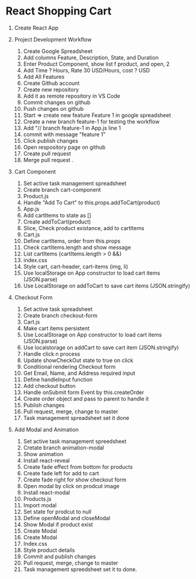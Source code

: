 # React Shopping Cart 

1. Create React App

2. Project Development Workflow
    1. Create Google Spreadsheet
    2. Add columns Feature, Description, State, and Duration
    3. Enter Product Component, show list f product, and open, 2
    4. Add Time ? Hours, Rate 30 USD/Hours, cost ? USD
    5. Add All Features
    6. Create Github account
    7. Create new repository
    8. Add it as remote repository in VS Code
    9. Commit changes on github
    10. Push changes on github
    11. Start => create new feature Feature 1 in google spreadsheet
    12. Create a new branch feature-1 for testing the workflow
    13. Add "// branch feature-1 in App.js line 1
    14. commit with message "feature 1"
    15. Click publish changes
    16. Open respository page on github
    17.  Create pull request 
    18. Merge pull request .

3. Cart Component
    1. Set active task management spreadsheet
    2. Create branch cart-component
    3. Product.js
    4. Handle "Add To Cart" to this.props.addToCart(product)
    5. App.js
    6. Add cartItems to state as []
    7. Create addToCart(product)
    8. Slice, Check product existance, add to cartItems
    9. Cart.js
    10. Define cartItems, order from this.props
    11. Check cartItems.length and show message
    12. List cartItems {cartItems.length > 0 &&}
    13. index.css
    14. Style cart, cart-header, cart-items (img, li)
    15. Use localStorage on App constructor to load cart items (JSON.parse)
    16. Use LocalStorage on addToCart to save cart items (JSON.stringify)

4.  Checkout Form
    1. Set active task spreadsheet
    2. Create branch checkout-form 
    3. Cart.js  
    4. Make cart items persistent
    5. Use LocalStorage on App constructor to load cart  items (JSON.parse)
    6. Use localstorage on addCart to save cart item (JSON.stringify)
    7. Handle click n process
    8. Update showCheckOut state to true on click 
    9. Conditional rendering Checkout form 
    10. Get Email, Name, and Address required input 
    11. Define handleInput function 
    12. Add checkout button 
    13. Handle onSubmit form Event by this.createOrder
    14. Create order object and pass to parent to handle it 
    15. Publish changes
    16. Pull request, merge, change to master
    17. Task management spreadsheet set it done

5.  Add Modal and Animation
    1. Set active task management spreedsheet
    2. Cretate branch animation-modal 
    3. Show animation
    4. Install react-reveal 
    5. Create fade effect from bottom for products
    6. Create fade left for add to cart 
    7. Create fade right for show checkout form 
    8. Open modal by click on prodcut image
    9. Install react-modal
    10. Products.js 
    11. Import modal
    12. Set state for prodcut to null 
    13. Define openModal and closeModal 
    14. Show Modal if product exist
    15. Create Modal
    16. Create Modal
    17. Index.css
    18. Style product details 
    19. Commit and publish changes
    20. Pull request, merge, change to master
    21. Task management spreedsheet set it to done.
